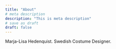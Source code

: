 ```yaml
---
title: "About"
# meta description
description: "This is meta description"
# save as draft
draft: false
---
```


Marja-Lisa Hedenquist. Swedish Costume Designer.